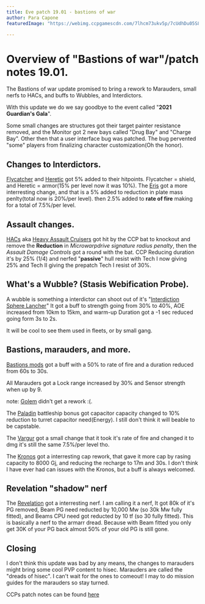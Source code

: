 ```yaml
---
title: Eve patch 19.01 - bastions of war
author: Para Capone
featuredImage: "https://webimg.ccpgamescdn.com/7lhcm73ukv5p/7cUdhDu05S8hxgykP4e8KR/5c34ade527c5b292e7e2db63e2d7991c/PatchNotes_1901.jpg_w=900&fm=jpg&fl=progressive"

---
```

# Overview of "Bastions of war"/patch notes 19.01.

The Bastions of war update promised to bring a rework to Marauders, small nerfs to HACs, and buffs to Wubbles, and Interdictors.

With this update we do we say goodbye to the event called "**2021 Guardian's Gala**".

Some small changes are structures got their target painter resistance removed, and the Monitor got 2 new bays called "Drug Bay" and "Charge Bay". Other then that a user interface bug was patched. The bug pervented "some" players from finalizing character customization(Oh the honor). 

## Changes to Interdictors.

[Flycatcher] and [Heretic] got 5% added to their hitpoints. Flycatcher = shield, and Heretic = armor(15% per level now it was 10%). The [Eris] got a more interresting change, and that is a 5% added to reduction in plate mass penlty(total now is 20%/per level). then 2.5% added to **rate of fire** making for a total of 7.5%/per level. 

[Flycatcher]: https://wiki.eveuniversity.org/Flycatcher
[Heretic]: https://wiki.eveuniversity.org/Heretic
[Eris]: https://wiki.eveuniversity.org/Eris

## Assault changes.
[HACs] aka [Heavy Assault Cruisers] got hit by the CCP bat to knockout and remove the **Reduction** in _Microwarpdrive signature radius penalty_, then the _Assault Damage Controls_ got a round with the bat. CCP Reducing duration it's by 25% (1/4) and nerfed "**passive**" hull resist with Tech I now giving 25% and Tech II giving the prepatch Tech I resist of 30%. 

[HACs]: https://wiki.eveuniversity.org/Cruisers#Heavy_Assault_Cruisers
[Heavy Assault Cruisers]: https://wiki.eveuniversity.org/Cruisers#Heavy_Assault_Cruisers

## What's a Wubble? (Stasis Webification Probe).

A wubble is something a interdictor can shoot out of it's "[Interdiction Sphere Lancher]" It got a buff to strength going from 30% to 40%, AOE increased from 10km to 15km, and warm-up Duration got a -1 sec reduced going form 3s to 2s.

It will be cool to see them used in fleets, or by small gang. 

[Interdiction Sphere Lancher]: https://wiki.eveuniversity.org/Interdiction_101#Interdictors

## Bastions, marauders, and more. 

[Bastions mods] got a buff with a 50% to rate of fire and a duration reduced from 60s to 30s.

All Marauders got a Lock range increased by 30% and Sensor strength when up by 9.

note: [Golem] didn't get a rework :(.

The [Paladin] battleship bonus got capacitor capacity changed to 10% reduction to turret capacitor need(Energy). I still don't think it will beable to be capstable. 

The [Vargur] got a small change that it took it's rate of fire and changed it to dmg it's still the same 7.5%/per level tho.

The [Kronos] got a interresting cap rework, that gave it more cap by rasing capacity to 8000 Gj, and reducing the recharge to 17m and 30s. I don't think I have ever had can issues with the Kronos, but a buff is always welcomed. 


## Revelation "shadow" nerf

The [Revelation] got a interresting nerf. I am calling it a nerf, It got 80k of it's PG removed, Beam PG need reducted by 10,000 Mw (so 30k Mw fully fitted), and Beams CPU need got reducted by 10 tf (so 30 fully fitted). This is basically a nerf to the armarr dread. Because with Beam fitted you only get 30K of your PG back almost 50% of your old PG is still gone. 

[Bastions mods]: https://wiki.eveuniversity.org/Bastion_Module
[Golem]: https://wiki.eveuniversity.org/Golem
[Paladin]: https://wiki.eveuniversity.org/Paladin
[Vargur]: https://wiki.eveuniversity.org/Vargur
[Kronos]: https://wiki.eveuniversity.org/Kronos
[Revelation]: https://wiki.eveuniversity.org/Revelation


## Closing 

I don't think this update was bad by any means, the changes to marauders might bring some cool PVP content to hisec. Marauders are called the "dreads of hisec". I can't wait for the ones to comeout! I may to do mission guides for the marauders so stay turned.

CCPs patch notes can be found [here]

[here]: https://www.eveonline.com/article/qo7pm1/patch-notes-version-19-01#2021-02-25.1
